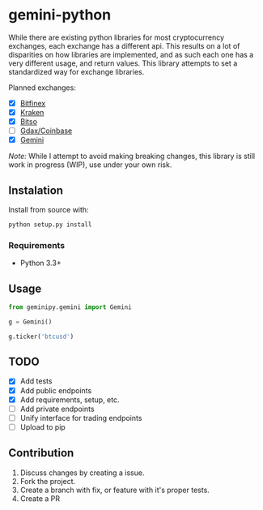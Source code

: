 # gemini-python

While there are existing python libraries for most cryptocurrency exchanges,
each exchange has a different api. This results on a lot of disparities on how libraries are implemented, and as such each one has a very different usage, and return values. This library attempts to set a standardized way for exchange libraries.

Planned exchanges:

- [X] [Bitfinex](https://github.com/Vanclief/bitfinex-python)
- [X] [Kraken](https://github.com/Vanclief/kraken-python)
- [X] [Bitso](https://github.com/Vanclief/bitso-python)
- [ ] [Gdax/Coinbase](https://github.com/Vanclief/gdax-python)
- [X] [Gemini](https://github.com/Vanclief/gemini-python)

*Note:* While I attempt to avoid making breaking changes, this library is still 
work in progress (WIP), use under your own risk.


## Instalation
Install from source with:

```py
python setup.py install
```

### Requirements

* Python 3.3+

## Usage

```py
from geminipy.gemini import Gemini

g = Gemini()

g.ticker('btcusd')
```

## TODO

- [X]  Add tests
- [X]  Add public endpoints
- [X]  Add requirements, setup, etc.
- [ ]  Add private endpoints
- [ ]  Unify interface for trading endpoints
- [ ]  Upload to pip

## Contribution

1. Discuss changes by creating a issue.
2. Fork the project.
3. Create a branch with fix, or feature with it's proper tests.
4. Create a PR

